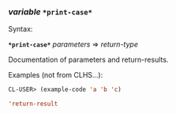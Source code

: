 ### <em>variable</em> <strong>`*print-case*`</strong>

Syntax:

<strong>`*print-case*`</strong> <em>parameters</em> => <em>return-type</em>

Documentation of parameters and return-results.

Examples (not from CLHS...):

```lisp
CL-USER> (example-code 'a 'b 'c)

'return-result
```
